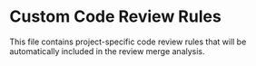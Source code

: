 # Custom Code Review Rules

This file contains project-specific code review rules that will be automatically included in the review merge analysis.
